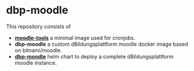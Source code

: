 # dbp-moodle

This repository consists of
* [**moodle-tools**](moodle-tools/README.md) a minimal image used for cronjobs.
* **dbp-moodle** a custom dBildungsplattform moodle docker image based on bitnami/moodle.
* [**dbp-moodle**](charts/dbp-moodle/README.md) helm chart to deploy a complete dBildungsplattform moodle instance. 